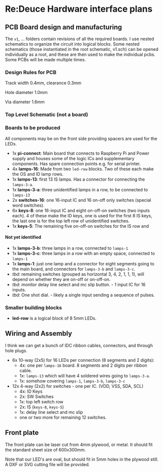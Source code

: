 # Re:Deuce Hardware interface plans

## PCB Board design and manufacturing

The `v1`, ... folders contain revisions of all the required boards. I use nested
schematics to organize the circuit into logical blocks. Some nested schematics
(those instantiated in the root schematic, v1.sch) can be opened individually as
a root, and these are then used to make the individual pcbs. Some PCBs will be
made multiple times.

### Design Rules for PCB

Track width 0.4mm, clearance 0.3mm

Hole diameter 1.0mm

Via diameter 1.6mm

### Top Level Schematic (not a board)


### Boards to be produced

All components may be on the front side providing spacers are used for the LEDs.

* 1x **pi-connect**: Main board that connects to Raspberry Pi and Power supply
  and houses some of the logic ICs and supplementary components. Has spare
  connection points e.g. for serial printer.
* 4x **lamps-16**: Made from two `led-row` blocks. Two of these each make the OS
  and ID lamp rows.
* 1x **lamps-13**: first 13 IS lamps. Has a connector for connecting the `lamps-3-a`.
* 1x **lamps-3-a**: three unidentified lamps in a row, to be connected to `lamps-13`
* 2x **switches-16**: one 16-input IC and 16 on-off only switches (special word
  switches).
* 6x **keys-8**: one 16-input IC and eight on-off-on switches (two inputs each).
  4 of these make the ID keys, one is used for the first 8 IS keys, the last one is for the
  top left row of unidentified switches.
* 1x **keys-5**: The remaining five on-off-on switches for the IS row and 

#### Not yet identified

* 1x **lamps-3-b**: three lamps in a row, connected to `lamps-1`
* 1x **lamps-3-c**: three lamps in a row with an empty space, connected to
  `lamps-1`
* 1x **lamps-1**: just one lamp and a connector for eight segments going to the
  main board, and connectors for `lamps-3-b` and `lamps-3-c`.
* *tbd*: remaining switches (grouped as horizontal 3, 4, 2, 1, 1, 1), will depend
  on whether they are on-off or on-off-on.
* *tbd*: monitor delay line select and mc slip button. - 1 input IC for 16 inputs.
* *tbd*: One shot dial. - likely a single input sending a sequence of pulses.

### Smaller building blocks

* **led-row** is a logical block of 8 5mm LEDs.

## Wiring and Assembly

I think we can get a bunch of IDC ribbon cables, connectors, and through hole plugs.

* 6x 10-way (2x5) for 16 LEDs per connection (8 segments and 2 digits):
  * 4x: one per `lamps-16` board. 8 segments and 2 digits per ribbon cable.
  * 1x: `lamps-13` which will have 4 soldered wires going to `lamps-3-a`.
  * 1x: somehow covering `lamps-1`, `lamps-3-b`, `lamps-3-c`
* 12x 4-way (2x2) for switches - one per IC. (VDD, VSS, SDA, SCL) 
  * 4x: ID Keys
  * 2x: SW Switches
  * 1x: top left switch row
  * 2x: IS (`keys-8`, `keys-5`)
  * 1x: delay line select and mc slip
  * one or two more for remaining 12 switches.

## Front plate

The front plate can be laser cut from 4mm plywood, or metal. It should fit the
standard sheet size of 600x300mm.

Note that our LED's are oval, but should fit in 5mm holes in the plywood still.
A DXF or SVG cutting file will be provided.
